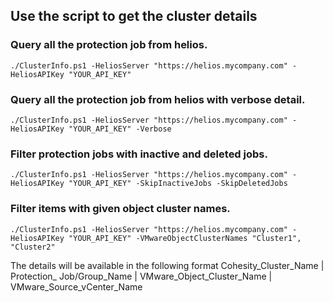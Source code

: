 ## Use the script to get the cluster details

### Query all the protection job from helios.
```
./ClusterInfo.ps1 -HeliosServer "https://helios.mycompany.com" -HeliosAPIKey "YOUR_API_KEY"
```

### Query all the protection job from helios with verbose detail.
```
./ClusterInfo.ps1 -HeliosServer "https://helios.mycompany.com" -HeliosAPIKey "YOUR_API_KEY" -Verbose
```

### Filter protection jobs with inactive and deleted jobs.
```
./ClusterInfo.ps1 -HeliosServer "https://helios.mycompany.com" -HeliosAPIKey "YOUR_API_KEY" -SkipInactiveJobs -SkipDeletedJobs
```

### Filter items with given object cluster names.
```
./ClusterInfo.ps1 -HeliosServer "https://helios.mycompany.com" -HeliosAPIKey "YOUR_API_KEY" -VMwareObjectClusterNames "Cluster1", "Cluster2"
```

The details will be available in the following format
Cohesity_Cluster_Name    |	  Protection_ Job/Group_Name  	|   VMware_Object_Cluster_Name  	 | VMware_Source_vCenter_Name  

